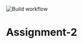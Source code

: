 ![Build workflow](https://github.com/Pedro-Leonii/Assignment2/actions/workflows/build.yml/badge.svg)

# Assignment-2
